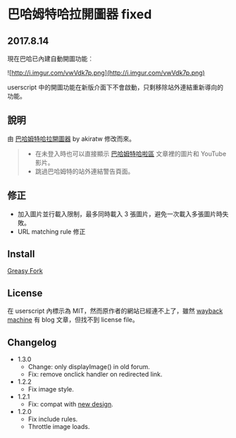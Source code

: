 巴哈姆特哈拉開圖器 fixed
=====================

2017.8.14
---------

現在巴哈已內建自動開圖功能︰

![http://i.imgur.com/vwVdk7p.png](http://i.imgur.com/vwVdk7p.png)

userscript 中的開圖功能在新版介面下不會啟動，只剩移除站外連結重新導向的功能。

說明
----

由 [巴哈姆特哈拉開圖器](http://userscripts-mirror.org/scripts/review/142033) by akiratw 修改而來。

> * 在未登入時也可以直接顯示 [巴哈姆特哈啦區](http://forum.gamer.com.tw/) 文章裡的圖片和 YouTube 影片。
> * 跳過巴哈姆特的站外連結警告頁面。

修正
----
* 加入圖片並行載入限制，最多同時載入 3 張圖片，避免一次載入多張圖片時失敗。
* URL matching rule 修正

Install
-------
[Greasy Fork](https://greasyfork.org/zh-TW/scripts/28759-%E5%B7%B4%E5%93%88%E5%A7%86%E7%89%B9%E5%93%88%E6%8B%89%E9%96%8B%E5%9C%96%E5%99%A8-fixed)

License
-------
在 userscript 內標示為 MIT，然而原作者的網站已經連不上了，雖然 [wayback machine](https://web.archive.org/web/20150226181127/http://akr.tw/2012/08/bahamut-image-viewer/) 有 blog 文章，但找不到 license file。

Changelog
---------
* 1.3.0
	- Change: only displayImage() in old forum.
	- Fix: remove onclick handler on redirected link.
* 1.2.2
	- Fix image style.
* 1.2.1
	- Fix: compat with [new design](https://user.gamer.com.tw/notice_detail.php?sn=562).
* 1.2.0
	- Fix include rules.
	- Throttle image loads.

